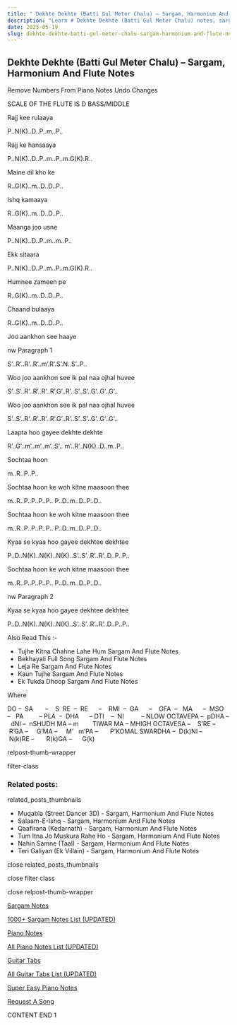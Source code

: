 ```yaml
---
title: " Dekhte Dekhte (Batti Gul Meter Chalu) – Sargam, Harmonium And Flute Notes"
description: "Learn # Dekhte Dekhte (Batti Gul Meter Chalu) notes, sargam, harmonium notations and flute notes. Easy step-by-step tutorial for beginners."
date: 2025-05-19
slug: dekhte-dekhte-batti-gul-meter-chalu-sargam-harmonium-and-flute-notes
---
```


## Dekhte Dekhte (Batti Gul Meter Chalu) – Sargam, Harmonium And Flute Notes

Remove Numbers From Piano Notes
Undo Changes

SCALE OF THE FLUTE IS D BASS/MIDDLE

Rajj kee rulaaya

P..N(K)..D..P..m..P..

Rajj ke hansaaya

P..N(K)..D..P..m..P..m.G(K).R..

Maine dil kho ke

R..G(K)..m..D..D..P..

Ishq kamaaya

R..G(K)..m..D..D..P..

Maanga joo usne

P..N(K)..D..P..m..m..P..

Ekk sitaara

P..N(K)..D..P..m..P..m.G(K).R..

Humnee zameen pe

R..G(K)..m..D..D..P..

Chaand bulaaya

R..G(K)..m..D..D..P..

Joo aankhon see haaye

nw Paragraph 1

S’..R’..R’..R’..m’.R’.S’.N..S’..P..

Woo joo aankhon see ik pal naa ojhal huvee

S’..S’..R’..R’..R’..R’.G’..R’..S’..S’..G’..G’..G’..

Woo joo aankhon see ik pal naa ojhal huvee

S’..S’..R’..R’..R’..R’.G’..R’..S’..S’..G’..G’..G’..

Laapta hoo gayee dekhte dekhte

R’..G’..m’..m’..m’..S’.. m’..R’..N(K)..D..m..P..

Sochtaa hoon

m..R..P..P..

Sochtaa hoon ke woh kitne maasoon thee

m..R..P..P..P..P.. P..D..m..D..P..D..

Sochtaa hoon ke woh kitne maasoon thee

m..R..P..P..P..P.. P..D..m..D..P..D..

Kyaa se kyaa hoo gayee dekhtee dekhtee

P..D..N(K)..N(K)..N(K)..S’..S’..R’..R’..D..P..P..

Sochtaa hoon ke woh kitne maasoon thee

m..R..P..P..P..P.. P..D..m..D..P..D..

nw Paragraph 2

Kyaa se kyaa hoo gayee dekhtee dekhtee

P..D..N(K)..N(K)..N(K)..S’..S’..R’..R’..D..P..P..

Also Read This :-

- Tujhe Kitna Chahne Lahe Hum Sargam And Flute Notes
- Bekhayali Full Song Sargam And Flute Notes
- Leja Re Sargam And Flute Notes
- Kaun Tujhe Sargam And Flute Notes
- Ek Tukda Dhoop Sargam And Flute Notes

Where

DO –  SA       –    S  RE  –  RE      –    RMI  –  GA      –    GFA  –   MA      –  MSO  –   PA         – PLA  –  DHA      – DTI    –  NI          – NLOW OCTAVEPA –  pDHA –  dNI –  nSHUDH MA – m        TIWAR MA – MHIGH OCTAVESA –    S’RE –     R’GA –     G’MA –     M’   m’PA –       P’KOMAL SWARDHA –  D(k)NI –       N(k)RE –       R(k)GA –      G(k)

relpost-thumb-wrapper

filter-class

### Related posts:

related_posts_thumbnails

- Muqabla (Street Dancer 3D) - Sargam, Harmonium And Flute Notes
- Salaam-E-Ishq - Sargam, Harmonium And Flute Notes
- Qaafirana (Kedarnath) - Sargam, Harmonium And Flute Notes
- Tum Itna Jo Muskura Rahe Ho - Sargam, Harmonium And Flute Notes
- Nahin Samne (Taal) - Sargam, Harmonium And Flute Notes
- Teri Galiyan (Ek Villain) - Sargam, Harmonium And Flute Notes

close related_posts_thumbnails

close filter class

close relpost-thumb-wrapper

[Sargam Notes](/sargam-notes.html)

[1000+ Sargam Notes List (UPDATED)](/all-songs-list-sargam-notes.html)

[Piano Notes](/piano-notes.html)

[All Piano Notes List (UPDATED)](/all-songs-list-piano-notes.html)

[Guitar Tabs](/guitar-tabs.html)

[All Guitar Tabs List (UPDATED)](/all-songs-list-guitar-tabs.html)

[Super Easy Piano Notes](https://studywall.in/)

[Request A Song](/request-a-song.html)

CONTENT END 1
